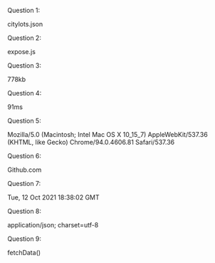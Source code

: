 Question 1:

citylots.json

Question 2:

expose.js

Question 3:

778kb

Question 4: 

91ms

Question 5:

Mozilla/5.0 (Macintosh; Intel Mac OS X 10_15_7) AppleWebKit/537.36 (KHTML, like Gecko) Chrome/94.0.4606.81 Safari/537.36

Question 6:

Github.com

Question 7:

Tue, 12 Oct 2021 18:38:02 GMT

Question 8:

application/json; charset=utf-8

Question 9:

fetchData()

